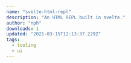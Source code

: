 ```yaml
---
name: "svelte-html-repl"
description: "An HTML REPL built in svelte."
author: "nph"
downloads: 1
updated: "2021-03-15T12:13:37.229Z"
tags: 
  - tooling
  - ui
---
```

